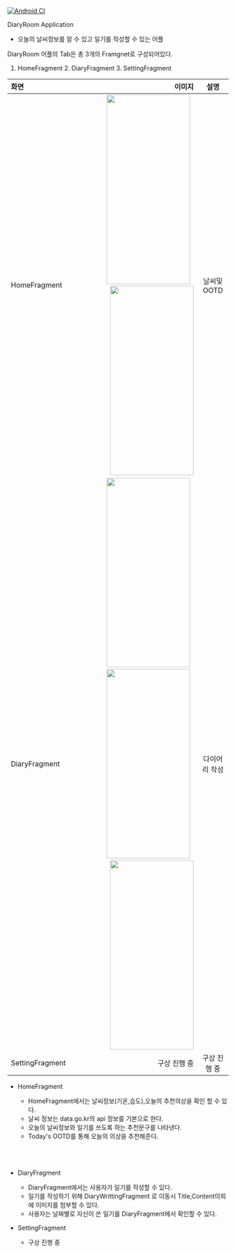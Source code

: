 [![Android CI](https://github.com/jinhaEom/Diary_Room/actions/workflows/androidCi.yml/badge.svg)](https://github.com/jinhaEom/Diary_Room/actions/workflows/androidCi.yml)

DiaryRoom Application
- 오늘의 날씨정보를 알 수 있고 일기를 작성할 수 있는 어플

DiaryRoom 어플의 Tab은 총 3개의 Framgnet로 구성되어있다.
1. HomeFragment 2. DiaryFragment 3. SettingFragment

|화면|이미지|설명|
|:---|---:|:---:|
|HomeFragment|  <img src="https://github.com/jinhaEom/Diary_Room/assets/84216838/03a49769-7958-4c77-8f52-a12ec9fbf93f"  width="190" height="430"/> &nbsp;<img src="https://github.com/jinhaEom/Diary_Room/assets/84216838/c8ea560c-a7da-4ef9-bcae-fbe899241b48"  width="190" height="430"/>|날씨및 OOTD|
|DiaryFragment|  <img src="https://github.com/jinhaEom/Diary_Room/assets/84216838/591d95da-e684-4961-904c-d39226c1926e"  width="190" height="430"/> &nbsp; <img src="https://github.com/jinhaEom/Diary_Room/assets/84216838/e6aac755-973b-402d-981e-13d0770b185c" width="190" height="430"/> &nbsp; <img src="https://github.com/jinhaEom/Diary_Room/assets/84216838/f54cca45-265b-4bd4-b520-62227ec90a48"  width="190" height="430"/>|다이어리 작성|
|SettingFragment|구상 진행 중|구상 진행 중|
- HomeFragment
  + HomeFragment에서는 날씨정보(기온,습도),오늘의 추천의상을 확인 할 수 있다.
  + 날씨 정보는 data.go.kr의 api 정보를 기본으로 한다.
  + 오늘의 날씨정보와 일기를 쓰도록 하는 추천문구를 나타낸다.
  + Today's OOTD를 통해 오늘의 의상을 추천해준다.
  <br>
    <br>
  &nbsp;
- DiaryFragment
  + DiaryFragment에서는 사용자가 일기를 작성할 수 있다.
  + 일기를 작성하기 위해 DiaryWrittingFragment 로 이동시 Title,Content이외에 이미지를 첨부할 수 있다.
  + 사용자는 날짜별로 자신이 쓴 일기를 DiaryFragment에서 확인할 수 있다.

- SettingFragment
  + 구상 진행 중 
